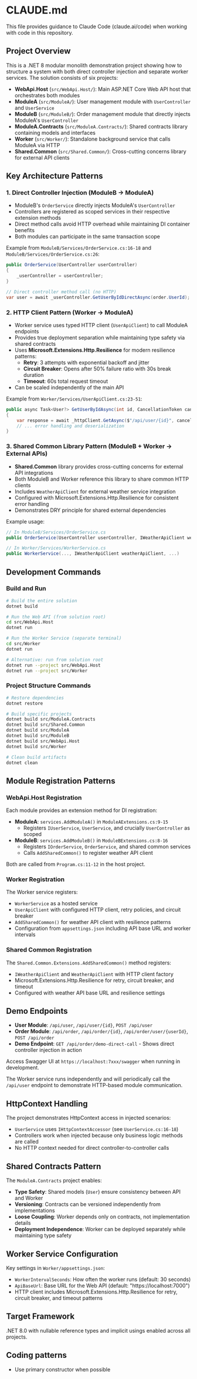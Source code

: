 # CLAUDE.md

This file provides guidance to Claude Code (claude.ai/code) when working with code in this repository.

## Project Overview

This is a .NET 8 modular monolith demonstration project showing how to structure a system with both direct controller injection and separate worker services. The solution consists of six projects:

- **WebApi.Host** (`src/WebApi.Host/`): Main ASP.NET Core Web API host that orchestrates both modules
- **ModuleA** (`src/ModuleA/`): User management module with `UserController` and `UserService`
- **ModuleB** (`src/ModuleB/`): Order management module that directly injects ModuleA's `UserController`
- **ModuleA.Contracts** (`src/ModuleA.Contracts/`): Shared contracts library containing models and interfaces
- **Worker** (`src/Worker/`): Standalone background service that calls ModuleA via HTTP
- **Shared.Common** (`src/Shared.Common/`): Cross-cutting concerns library for external API clients

## Key Architecture Patterns

### 1. Direct Controller Injection (ModuleB → ModuleA)
- ModuleB's `OrderService` directly injects ModuleA's `UserController`
- Controllers are registered as scoped services in their respective extension methods
- Direct method calls avoid HTTP overhead while maintaining DI container benefits
- Both modules can participate in the same transaction scope

Example from `ModuleB/Services/OrderService.cs:16-18` and `ModuleB/Services/OrderService.cs:26`:
```csharp
public OrderService(UserController userController)
{
    _userController = userController;
}

// Direct controller method call (no HTTP)
var user = await _userController.GetUserByIdDirectAsync(order.UserId);
```

### 2. HTTP Client Pattern (Worker → ModuleA)
- Worker service uses typed HTTP client (`UserApiClient`) to call ModuleA endpoints
- Provides true deployment separation while maintaining type safety via shared contracts
- Uses **Microsoft.Extensions.Http.Resilience** for modern resilience patterns:
  - **Retry**: 3 attempts with exponential backoff and jitter
  - **Circuit Breaker**: Opens after 50% failure ratio with 30s break duration
  - **Timeout**: 60s total request timeout
- Can be scaled independently of the main API

Example from `Worker/Services/UserApiClient.cs:23-51`:
```csharp
public async Task<User?> GetUserByIdAsync(int id, CancellationToken cancellationToken = default)
{
    var response = await _httpClient.GetAsync($"/api/user/{id}", cancellationToken);
    // ... error handling and deserialization
}
```

### 3. Shared Common Library Pattern (ModuleB + Worker → External APIs)
- **Shared.Common** library provides cross-cutting concerns for external API integrations
- Both ModuleB and Worker reference this library to share common HTTP clients
- Includes `WeatherApiClient` for external weather service integration
- Configured with Microsoft.Extensions.Http.Resilience for consistent error handling
- Demonstrates DRY principle for shared external dependencies

Example usage:
```csharp
// In ModuleB/Services/OrderService.cs
public OrderService(UserController userController, IWeatherApiClient weatherApiClient)

// In Worker/Services/WorkerService.cs  
public WorkerService(..., IWeatherApiClient weatherApiClient, ...)
```

## Development Commands

### Build and Run
```bash
# Build the entire solution
dotnet build

# Run the Web API (from solution root)
cd src/WebApi.Host
dotnet run

# Run the Worker Service (separate terminal)
cd src/Worker
dotnet run

# Alternative: run from solution root
dotnet run --project src/WebApi.Host
dotnet run --project src/Worker
```

### Project Structure Commands
```bash
# Restore dependencies
dotnet restore

# Build specific projects
dotnet build src/ModuleA.Contracts
dotnet build src/Shared.Common
dotnet build src/ModuleA
dotnet build src/ModuleB
dotnet build src/WebApi.Host
dotnet build src/Worker

# Clean build artifacts
dotnet clean
```

## Module Registration Patterns

### WebApi.Host Registration
Each module provides an extension method for DI registration:

- **ModuleA**: `services.AddModuleA()` in `ModuleAExtensions.cs:9-15`
  - Registers `IUserService`, `UserService`, and crucially `UserController` as scoped
- **ModuleB**: `services.AddModuleB()` in `ModuleBExtensions.cs:8-16`
  - Registers `IOrderService`, `OrderService`, and shared common services
  - Calls `AddSharedCommon()` to register weather API client

Both are called from `Program.cs:11-12` in the host project.

### Worker Registration
The Worker service registers:
- `WorkerService` as a hosted service
- `UserApiClient` with configured HTTP client, retry policies, and circuit breaker
- `AddSharedCommon()` for weather API client with resilience patterns
- Configuration from `appsettings.json` including API base URL and worker intervals

### Shared Common Registration
The `Shared.Common.Extensions.AddSharedCommon()` method registers:
- `IWeatherApiClient` and `WeatherApiClient` with HTTP client factory
- Microsoft.Extensions.Http.Resilience for retry, circuit breaker, and timeout
- Configured with weather API base URL and resilience settings

## Demo Endpoints

- **User Module**: `/api/user`, `/api/user/{id}`, `POST /api/user`
- **Order Module**: `/api/order`, `/api/order/{id}`, `/api/order/user/{userId}`, `POST /api/order`
- **Demo Endpoint**: `GET /api/order/demo-direct-call` - Shows direct controller injection in action

Access Swagger UI at `https://localhost:7xxx/swagger` when running in development.

The Worker service runs independently and will periodically call the `/api/user` endpoint to demonstrate HTTP-based module communication.

## HttpContext Handling

The project demonstrates HttpContext access in injected scenarios:
- `UserService` uses `IHttpContextAccessor` (see `UserService.cs:16-18`)
- Controllers work when injected because only business logic methods are called
- No HTTP context needed for direct controller-to-controller calls

## Shared Contracts Pattern

The `ModuleA.Contracts` project enables:
- **Type Safety**: Shared models (`User`) ensure consistency between API and Worker
- **Versioning**: Contracts can be versioned independently from implementations  
- **Loose Coupling**: Worker depends only on contracts, not implementation details
- **Deployment Independence**: Worker can be deployed separately while maintaining type safety

## Worker Service Configuration

Key settings in `Worker/appsettings.json`:
- `WorkerIntervalSeconds`: How often the worker runs (default: 30 seconds)
- `ApiBaseUrl`: Base URL for the Web API (default: "https://localhost:7000")
- HTTP client includes Microsoft.Extensions.Http.Resilience for retry, circuit breaker, and timeout patterns

## Target Framework

.NET 8.0 with nullable reference types and implicit usings enabled across all projects.

## Coding patterns

- Use primary constructor when possible